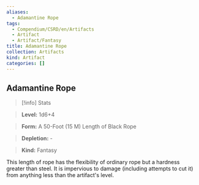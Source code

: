 ```yaml
---
aliases:
  - Adamantine Rope
tags:
  - Compendium/CSRD/en/Artifacts
  - Artifact
  - Artifact/Fantasy
title: Adamantine Rope
collection: Artifacts
kind: Artifact
categories: []
---
```

## Adamantine Rope    
>[!info] Stats    
> **Level:** 1d6+4    
> **Form:** A 50-Foot (15 M) Length of Black Rope    
> **Depletion:** -    
> **Kind:** Fantasy  
    
This length of rope has the flexibility of ordinary rope but a hardness greater than steel. It is impervious to damage (including attempts to cut it) from anything less than the artifact's level.